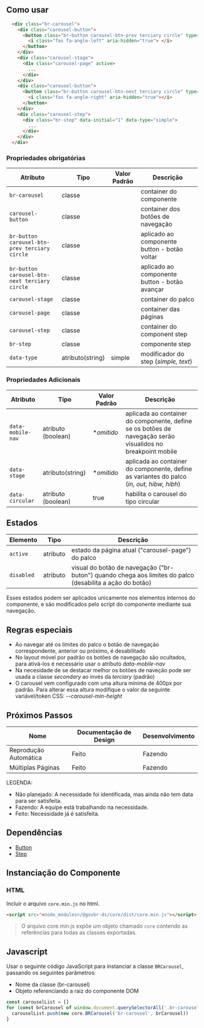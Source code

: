 <!-- [version]: # (1.0.0) -->

## Como usar

```html
  <div class="br-carousel">
    <div class="carousel-button">
      <button class="br-button carousel-btn-prev terciary circle" type="button" aria-label="Anterior" aria-controls="null" disabled>
        <i class="fas fa-angle-left" aria-hidden="true"> </i>
      </button>
    </div>
    <div class="carousel-stage">
      <div class="carousel-page" active>
        ...
      </div> 
    </div>
    <div class="carousel-button">
      <button class="br-button carousel-btn-next terciary circle" type="button" aria-label="Próximo" aria-controls="null">
        <i class="fas fa-angle-right" aria-hidden="true"></i>
      </button>
    </div>
    <div class="carousel-step">
      <div class="br-step" data-initial="1" data-type="simple">
        ...
      </div>
    </div>
  </div>
```

### Propriedades obrigatórias

| Atributo                                      | Tipo             | Valor Padrão | Descrição                                     |
| --------------------------------------------- | ---------------- | ------------ | --------------------------------------------- |
| `br-carousel`                                 | classe           |              | container do componente                       |
| `carousel-button`                             | classe           |              | container dos botões de navegação             |
| `br-button carousel-btn-prev terciary circle` | classe           |              | aplicado ao componente button - botão voltar  |
| `br-button carousel-btn-next terciary circle` | classe           |              | aplicado ao componente button - botão avançar |
| `carousel-stage`                              | classe           |              | container do palco                            |
| `carousel-page`                               | classe           |              | container das páginas                         |
| `carousel-step`                               | classe           |              | container do component step                   |
| `br-step`                                     | classe           |              | componente step                               |
| `data-type`                                   | atributo(string) | simple       | modificador do step (*simple, text*)          |

### Propriedades Adicionais

| Atributo          | Tipo               | Valor Padrão | Descrição                                                                                                   |
| ----------------- | ------------------ | ------------ | ----------------------------------------------------------------------------------------------------------- |
| `data-mobile-nav` | atributo (boolean) | **omitido*   | aplicada ao container do componente, define se os botões de navegação serão visualidos no breakpoint mobile |
| `data-stage`      | atributo(string)   | **omitido*   | aplicada ao container do componente, define as variantes do palco (*in, out, hibw, hibh*)                   |
| `data-circular`   | atributo (boolean) | true         | habilita o carousel do tipo circular                                                                        |

## Estados

| Elemento   | Tipo     | Descrição                                                                                                |
| ---------- | -------- | -------------------------------------------------------------------------------------------------------- |
| `active`   | atributo | estado da página atual ("carousel-page") do palco                                                        |
| `disabled` | atributo | visual do botão de navegação ("br-buton") quando chega aos limites do palco (desabilita a ação do botão) |

Esses estados podem ser aplicados unicamente nos elementos internos do componente, e são modificados pelo script do componente mediante sua navegação.

## Regras especiais

-   Ao navegar até os limites do palco o botão de navegação correspondente, anterior ou próximo, é desabilitado
-   No layout móvel por padrão os botões de navegação são ocultados, para ativá-los é necessário usar o atributo *data-mobile-nav*  
-   Na necesidade de se destacar melhor os botões de naveção pode ser usada a classe *secondary* ao invés da *terciary* (padrão)
-   O carousel vem configurado com uma altura mínima de 400px por padrão. Para alterar essa altura modifique o valor da seguinte variável/token CSS: *--carousel-min-height*

## Próximos Passos

| Nome                  | Documentação de Design | Desenvolvimento |
| --------------------- | ---------------------- | --------------- |
| Reprodução Automática | Feito                  | Fazendo         |
| Múltiplas Páginas     | Feito                  | Fazendo         |

LEGENDA:

-   Não planejado: A necessidade foi identificada, mas ainda não tem data para ser satisfeita.
-   Fazendo: A equipe está trabalhando na necessidade.
-   Feito: Necessidade já é satisfeita.

## Dependências

-   [Button](/components/button)
-   [Step](/components/step)

## Instanciação do Componente

### HTML

Incluir o arquivo `core.min.js` no html.

```html
<script src="<node_modules>/@govbr-ds/core/dist/core.min.js"></script>
```

> O arquivo core.min.js expõe um objeto chamado `core` contendo as referências para todas as classes exportadas.

## Javascript

Usar o seguinte código JavaScript para instanciar a classe `BRCarousel`, passando os seguintes parâmetros:

-   Nome da classe (br-carousel)
-   Objeto referenciando a raiz do componente DOM

```javascript
const carouselList = []
for (const brCarousel of window.document.querySelectorAll('.br-carousel')) {
  carouselList.push(new core.BRCarousel('br-carousel', brCarousel))
}
```

